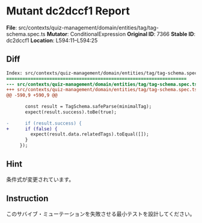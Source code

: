 # Mutant dc2dccf1 Report

**File**: src/contexts/quiz-management/domain/entities/tag/tag-schema.spec.ts
**Mutator**: ConditionalExpression
**Original ID**: 7366
**Stable ID**: dc2dccf1
**Location**: L594:11–L594:25

## Diff

```diff
Index: src/contexts/quiz-management/domain/entities/tag/tag-schema.spec.ts
===================================================================
--- src/contexts/quiz-management/domain/entities/tag/tag-schema.spec.ts	original
+++ src/contexts/quiz-management/domain/entities/tag/tag-schema.spec.ts	mutated #7366
@@ -590,9 +590,9 @@
 
       const result = TagSchema.safeParse(minimalTag);
       expect(result.success).toBe(true);
 
-      if (result.success) {
+      if (false) {
         expect(result.data.relatedTags).toEqual([]);
       }
     });
```

## Hint

条件式が変更されています。

## Instruction

このサバイブ・ミューテーションを失敗させる最小テストを設計してください。
